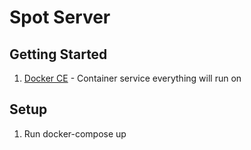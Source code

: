 # Spot Server

## Getting Started

1. [Docker CE](https://store.docker.com/search?type=edition&offering=community) - Container service everything will run on

## Setup

1. Run docker-compose up
